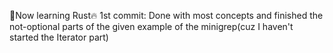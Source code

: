 👊Now learning Rust🔥
1st commit: Done with most concepts and finished the not-optional parts of the given example of the minigrep(cuz I haven't started the Iterator part)
